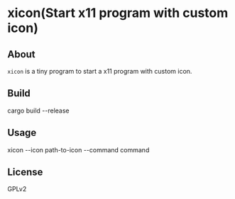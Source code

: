 # xicon(Start x11 program with custom icon)

## About

`xicon` is a tiny program to start a x11 program with custom icon.

## Build

cargo build --release

## Usage

xicon --icon path-to-icon --command command <command and args>

## License

GPLv2
